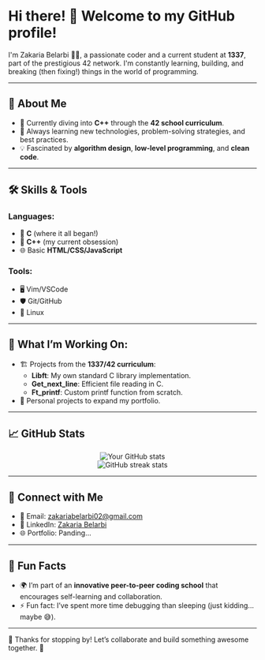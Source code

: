 # Hi there! 👋 Welcome to my GitHub profile!

I'm Zakaria Belarbi 🧑‍💻, a passionate coder and a current student at **1337**, part of the prestigious 42 network. I'm constantly learning, building, and breaking (then fixing!) things in the world of programming.

---

## 🚀 About Me

- 🔭 Currently diving into **C++** through the **42 school curriculum**.
- 🌱 Always learning new technologies, problem-solving strategies, and best practices.
- 💡 Fascinated by **algorithm design**, **low-level programming**, and **clean code**.

---

## 🛠️ Skills & Tools

### Languages:
- 🧠 **C** (where it all began!)
- 🔩 **C++** (my current obsession)
- 🌐 Basic **HTML/CSS/JavaScript**

### Tools:
- 🖥️ Vim/VSCode
- 🛡️ Git/GitHub
- 🐧 Linux

---

## 🌟 What I’m Working On:
- 🏗️ Projects from the **1337/42 curriculum**:
  - **Libft**: My own standard C library implementation.
  - **Get_next_line**: Efficient file reading in C.
  - **Ft_printf**: Custom printf function from scratch.
- 💼 Personal projects to expand my portfolio.

---

## 📈 GitHub Stats

<p align="center">
  <img src="https://github-readme-stats.vercel.app/api?username=YourGitHubUsername&show_icons=true&theme=radical" alt="Your GitHub stats">
  <br>
  <img src="https://github-readme-streak-stats.herokuapp.com/?user=YourGitHubUsername&theme=radical" alt="GitHub streak stats">
</p>

---

## 🤝 Connect with Me

- 📧 Email: [zakariabelarbi02@gmail.com](mailto:zakariabelarbi02@gmail.com)
- 💼 LinkedIn: [Zakaria Belarbi](https://www.linkedin.com/in/zakaria-belarbi-54494a234/)
- 🌐 Portfolio: Panding...

---

## 🎯 Fun Facts
- 🌍 I’m part of an **innovative peer-to-peer coding school** that encourages self-learning and collaboration.
- ⚡ Fun fact: I’ve spent more time debugging than sleeping (just kidding... maybe 😅).

---

🌟 Thanks for stopping by! Let’s collaborate and build something awesome together. 🚀
